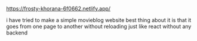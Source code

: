 https://frosty-khorana-6f0662.netlify.app/

i have tried to make a simple movieblog website 
best thing about it is  that it goes from one page to another without reloading just like react without any backend